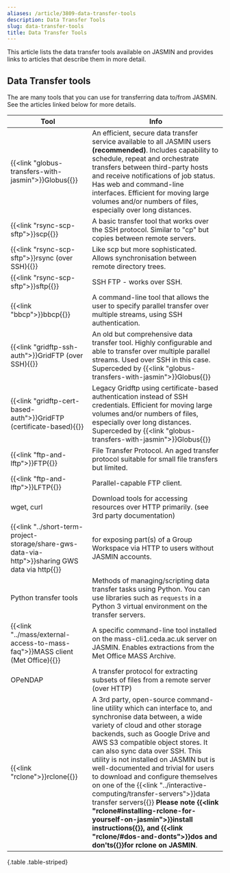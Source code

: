 ```yaml
---
aliases: /article/3809-data-transfer-tools
description: Data Transfer Tools
slug: data-transfer-tools
title: Data Transfer Tools
---
```


This article lists the data transfer tools available on JASMIN and provides
links to articles that describe them in more detail.

## Data Transfer tools

The are many tools that you can use for transferring data to/from JASMIN. See
the articles linked below for more details.

Tool | Info
---|---
{{<link "globus-transfers-with-jasmin">}}Globus{{</link>}} | An efficient, secure data transfer service available to all JASMIN users **(recommended)**. Includes capability to schedule, repeat and orchestrate transfers between third-party hosts and receive notifications of job status. Has web and command-line interfaces. Efficient for moving large volumes and/or numbers of files, especially over long distances.
{{<link "rsync-scp-sftp">}}scp{{</link>}} |  A basic transfer tool that works over the SSH protocol. Similar to "cp" but copies between remote servers.  
{{<link "rsync-scp-sftp">}}rsync (over SSH){{</link>}} |  Like scp but more sophisticated. Allows synchronisation between remote directory trees.  
{{<link "rsync-scp-sftp">}}sftp{{</link>}} |  SSH FTP - works over SSH.  
{{<link "bbcp">}}bbcp{{</link>}} |  A command-line tool that allows the user to specify parallel transfer over multiple streams, using SSH authentication.
{{<link "gridftp-ssh-auth">}}GridFTP (over SSH){{</link>}} |  An old but comprehensive data transfer tool. Highly configurable and able to transfer over multiple parallel streams. Used over SSH in this case. Superceded by {{<link "globus-transfers-with-jasmin">}}Globus{{</link>}}
{{<link "gridftp-cert-based-auth">}}GridFTP (certificate-based){{</link>}} |  Legacy Gridftp using certificate-based authentication instead of SSH credentials. Efficient for moving large volumes and/or numbers of files, especially over long distances.  Superceded by {{<link "globus-transfers-with-jasmin">}}Globus{{</link>}}
{{<link "ftp-and-lftp">}}FTP{{</link>}} |  File Transfer Protocol. An aged transfer protocol suitable for small file transfers but limited.
{{<link "ftp-and-lftp">}}LFTP{{</link>}} |  Parallel-capable FTP client.
wget, curl  |  Download tools for accessing resources over HTTP primarily. (see 3rd party documentation)
{{<link "../short-term-project-storage/share-gws-data-via-http">}}sharing GWS data via http{{</link>}} | for exposing part(s) of a Group Workspace via HTTP to users without JASMIN accounts.
Python transfer tools  |  Methods of managing/scripting data transfer tasks using Python. You can use libraries such as `requests` in a Python 3 virtual environment on the transfer servers.  
{{<link "../mass/external-access-to-mass-faq">}}MASS client (Met Office){{</link>}}|  A specific command-line tool installed on the mass-cli1.ceda.ac.uk server on JASMIN. Enables extractions from the Met Office MASS Archive.
OPeNDAP  |  A transfer protocol for extracting subsets of files from a remote server (over HTTP)
{{<link "rclone">}}rclone{{</link>}} |  A 3rd party, open-source command-line utility which can interface to, and synchronise data between, a wide variety of cloud and other storage backends, such as Google Drive and AWS S3 compatible object stores. It can also sync data over SSH.   This utility is not installed on JASMIN but is well-documented and trivial for users to download and configure themselves on one of the {{<link "../interactive-computing/transfer-servers">}}data transfer servers{{</link>}} **Please note {{<link "rclone#installing-rclone-for-yourself-on-jasmin">}}install instructions{{</link>}}, and {{<link "rclone/#dos-and-donts">}}dos and don'ts{{</link>}}for rclone on JASMIN**.
{.table .table-striped}
